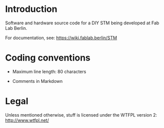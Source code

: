Introduction
============

Software and hardware source code for a DIY STM being developed at Fab Lab
Berlin.

For documentation, see: <https://wiki.fablab.berlin/STM>


Coding conventions
==================

* Maximum line length: 80 characters

* Comments in Markdown


Legal
=====

Unless mentioned otherwise, stuff is licensed under the WTFPL version 2:
<http://www.wtfpl.net/>

